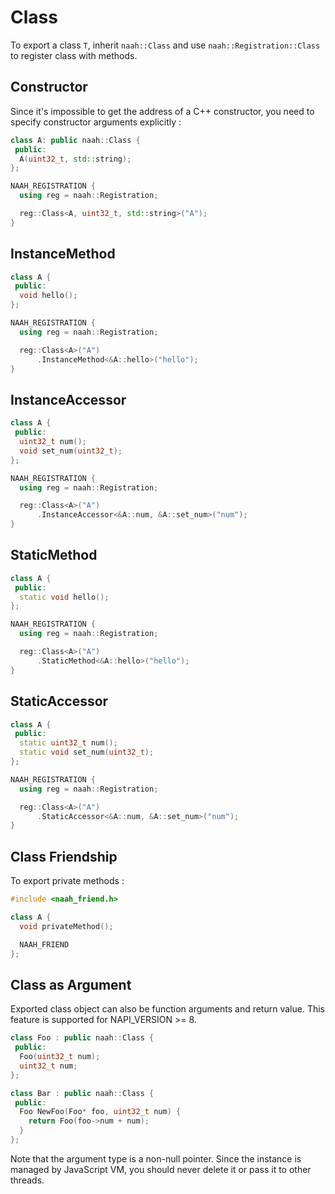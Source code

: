 # Class

To export a class `T`, inherit `naah::Class` and use `naah::Registration::Class` to register class with methods.

## Constructor

Since it's impossible to get the address of a C++ constructor, you need to specify constructor arguments explicitly :

```cpp
class A: public naah::Class {
 public:
  A(uint32_t, std::string);
};

NAAH_REGISTRATION {
  using reg = naah::Registration;

  reg::Class<A, uint32_t, std::string>("A");
}
```

## InstanceMethod

```cpp
class A {
 public:
  void hello();
};

NAAH_REGISTRATION {
  using reg = naah::Registration;

  reg::Class<A>("A")
      .InstanceMethod<&A::hello>("hello");
}
```

## InstanceAccessor

```cpp
class A {
 public:
  uint32_t num();
  void set_num(uint32_t);
};

NAAH_REGISTRATION {
  using reg = naah::Registration;

  reg::Class<A>("A")
      .InstanceAccessor<&A::num, &A::set_num>("num");
}
```

## StaticMethod

```cpp
class A {
 public:
  static void hello();
};

NAAH_REGISTRATION {
  using reg = naah::Registration;

  reg::Class<A>("A")
      .StaticMethod<&A::hello>("hello");
}
```

## StaticAccessor

```cpp
class A {
 public:
  static uint32_t num();
  static void set_num(uint32_t);
};

NAAH_REGISTRATION {
  using reg = naah::Registration;

  reg::Class<A>("A")
      .StaticAccessor<&A::num, &A::set_num>("num");
}
```

## Class Friendship

To export private methods :

```cpp
#include <naah_friend.h>

class A {
  void privateMethod();

  NAAH_FRIEND
};
```

## Class as Argument

Exported class object can also be function arguments and return value. This feature is supported for NAPI_VERSION >= 8.

```cpp
class Foo : public naah::Class {
 public:
  Foo(uint32_t num);
  uint32_t num;
};

class Bar : public naah::Class {
 public:
  Foo NewFoo(Foo* foo, uint32_t num) {
    return Foo(foo->num + num);
  }
};
```

Note that the argument type is a non-null pointer. Since the instance is managed by JavaScript VM, you should never delete it or pass it to other threads.
